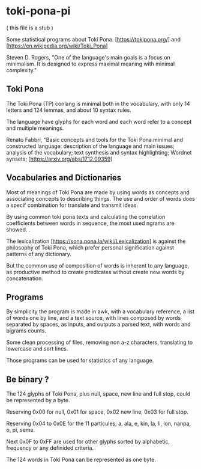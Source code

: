 # toki-pona-pi

( this file is a stub )

Some statistical programs about Toki Pona. [https://tokipona.org/] and [https://en.wikipedia.org/wiki/Toki_Pona]

Steven D. Rogers, "One of the language's main goals is a focus on minimalism. It is designed to express maximal meaning with minimal complexity."

## Toki Pona

The Toki Pona (TP) conlang is minimal both in the vocabulary, with only 14 letters and 124 lemmas, and about 10 syntax rules.

The language have glyphs for each word and each word refer to a concept and multiple meanings.

Renato Fabbri, "Basic concepts and tools for the Toki Pona minimal and constructed language: description of the language and main issues; analysis of the vocabulary; text synthesis and syntax highlighting; Wordnet synsets; [https://arxiv.org/abs/1712.09359]

## Vocabularies and Dictionaries

Most of meanings of Toki Pona are made by using words as concepts and associating concepts to describing things. The use and order of words does a specif  combination for translate and transmit ideas.

By using common toki pona texts and calculating the correlation coefficients between words in sequence, the most used ngrams are showed. . 

The lexicalization [https://sona.pona.la/wiki/Lexicalization] is against the philosophy of Toki Pona, which prefer personal signification against patterns of any dictionary. 

But the common use of composition of words is inherent to any language, as productive method to create predicates without create new words by concatenation.

## Programs

By simplicity the program is made in awk, with a vocabulary reference, a list of words one by line, and a text source, with lines composed by words separated by spaces, as inputs, and outputs a parsed text, with words and bigrams counts.

Some clean processing of files, removing non a-z characters, translating to lowercase and sort lines.

Those programs can be used for statistics of any language.

## Be binary ?

The 124 glyphs of Toki Pona, plus null, space, new line and full stop, could be represented by a byte. 

Reserving 0x00 for null, 0x01 for space, 0x02 new line, 0x03 for full stop.

Reserving 0x04 to 0x0E for the 11 particules: a, ala, e, kin, la, li, lon, nanpa, o, pi, seme.

Next 0x0F to 0xFF are used for other glyphs sorted by alphabetic, frequency or any definided criteria.
    
The 124 words in Toki Pona can be represented as one byte. 
